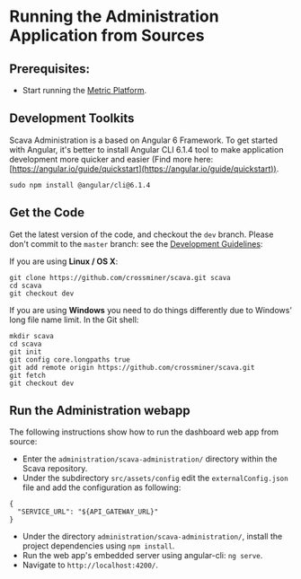 
# Running the Administration Application from Sources

## Prerequisites:
* Start running the [Metric Platform](./analysis-platform/index.md#running-the-analysis-platform-form-sources).

## Development Toolkits
Scava Administration is a based on Angular 6 Framework. To get started with Angular, it's better to install Angular CLI 6.1.4 tool to make application development more quicker and easier (Find more here: [https://angular.io/guide/quickstart](https://angular.io/guide/quickstart)).

````Shell
sudo npm install @angular/cli@6.1.4
````

## Get the Code

Get the latest version of the code, and checkout the `dev` branch. Please don't commit to the `master` branch: see the [Development Guidelines](../../contributors-guide/contributors-guidelignes/scava-developement-process.md#source-code-repository):




If you are using __Linux / OS X__:
````Shell
git clone https://github.com/crossminer/scava.git scava
cd scava
git checkout dev
````

If you are using __Windows__ you need to do things differently due to Windows' long file name limit. In the Git shell:
````Shell
mkdir scava
cd scava
git init
git config core.longpaths true
git add remote origin https://github.com/crossminer/scava.git
git fetch
git checkout dev
````

## Run the Administration webapp

The following instructions show how to run the dashboard web app from source:

  * Enter the `administration/scava-administration/` directory within the Scava repository.
  * Under the subdirectory `src/assets/config` edit the `externalConfig.json` file and add the configuration as following:
  ``` API Gateway Configuration
  {
    "SERVICE_URL": "${API_GATEWAY_URL}"
  }
  ```
  * Under the directory `administration/scava-administration/`, install the project dependencies using `npm install`.
  * Run the web app's embedded server using angular-cli: `ng serve`.
  * Navigate to `http://localhost:4200/`.

  

